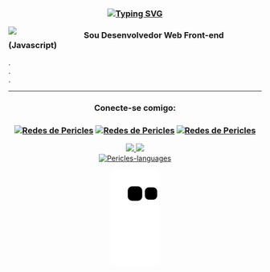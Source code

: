 <div style="display: inline_block">
<h3 align="right">

<p align="center">
<a href="https://git.io/typing-svg"><img src="https://readme-typing-svg.herokuapp.com?font=Fira+Code&pause=1000&color=1B6E97&center=falso&vCenter=falso&width=635&lines=Hello+World!!+My+name+is+Péricles+dos+Santos+Ramos" alt="Typing SVG" /></a>

 <p>
 <img width="150" align='left' src="https://user-images.githubusercontent.com/91090285/193612888-f7dd4d06-dca8-401d-b1f9-6ce475665ef7.png" />
 </p>
 
### Sou Desenvolvedor Web Front-end (Javascript)

  .<br>
  .<br>
  .
<br>

---
<h3 align="center">Conecte-se comigo:</h3> 
<p align="left"> 
<h3 align="center"> 
<a href="https://www.linkedin.com/in/devpericles/" target="blank"><img align="center" 
src="https://raw.githubusercontent.com/rahuldkjain/github-profile-readme-generator/master/src/images/icons/Social/linked-in-alt.svg" alt="Redes de Pericles" height="30" width="40" /></a>
<a href="periclesdev@gmail.com" target="blank"><img align="center" 
src="https://upload.wikimedia.org/wikipedia/commons/4/4e/Gmail_Icon.png" alt="Redes de Pericles" height="30" width="40" /></a> 
<a href="PericlesDosSantosRamos@hotmail.com" target="blank"><img align="center" 
src="https://upload.wikimedia.org/wikipedia/commons/9/90/Outlook.com_icon_%282012-2019%29.svg" alt="Redes de Pericles" height="30" width="40" /></a>
</div>



<div align="center">
<div display:inline-items>
  <a href="https://github.com/PericlesDev">
  <img height="165em" src="https://github-readme-stats.vercel.app/api?username=PericlesDev&show_icons=true&theme=tokyonight&include_all_commits=true&count_private=true"/>
  <img height="165em" src="https://github-readme-stats.vercel.app/api/top-langs/?username=PericlesDev&layout=compact&langs_count=7&theme=tokyonight"/>
</div>


<div align="center">
  <img align="center" alt="Pericles-languages" height="340" width="340" src="https://user-images.githubusercontent.com/91090285/159661018-e6429ba3-572d-4123-9736-7cc78e17aa8f.gif">
  
  

![Snake animation](https://github.com/PericlesDev/PericlesDev/blob/output/github-contribution-grid-snake.svg)

</p>
